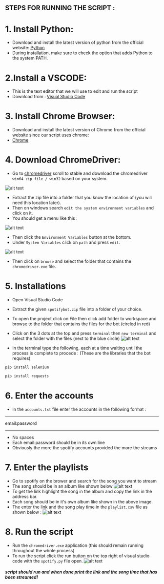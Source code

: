 ## STEPS FOR RUNNING THE SCRIPT : 

# 1. Install Python:
- Download and install the latest version of python from the official website: [Python](https://www.python.org/downloads/windows/)
- During installation, make sure to check the option that adds Python to the system PATH.

# 2.Install a VSCODE:
- This is the text editor that we will use to edit and run the script
- Download from : [Visual Studio Code](https://code.visualstudio.com/download)

# 3. Install Chrome Browser:
- Download and install the latest version of Chrome from the official website since our script uses chrome: 
- [Chrome](https://www.google.com/chrome/?brand=CHBD&brand=YTUH&gclid=CjwKCAiApuCrBhAuEiwA8VJ6JsWRQZ1zr9OxsR-MMiZe-N27lU6LRHSQy_VTu2j683PYcXyeVPD0LxoCpsQQAvD_BwE&gclsrc=aw.ds)

# 4. Download ChromeDriver:
- Go to [chromedriver](https://googlechromelabs.github.io/chrome-for-testing/) scroll to stable and download the chromedriver ``` win64 zip file / win32``` based on your system.

![alt text](./7.PNG)

- Extract the zip file into a folder that you know the location of (you will need this location later).
- Then on windows search ```edit the system environment variables``` and click on it.
- You should get a menu like this : 

![alt text](./4.PNG)

- Then click the ```Environment Variables``` button at the bottom.
- Under ```System Variables``` click on ```path``` and press ```edit```.

![alt text](./6.PNG)

- Then click on ```browse``` and select the folder that contains the ```chromedriver.exe``` file.

# 5. Installations
- Open Visual Studio Code
- Extract the given ```spotifybot.zip``` file into a folder of your choice.
- To open the project click on File then click add folder to workspace and browse to the folder that contains the files for the bot (circled in red)
- Click on the 3 dots at the top and press ```terminal``` then ```new terminal``` and select the folder with the files (next to the blue circle)
![alt text](./8.PNG)

- In the terminal type the following, each at a time waiting until the process is complete to procede :
(These are the libraries that the bot requires)

```bash
pip install selenium
```
```bash
pip install requests
```

# 6. Enter the accounts
- In the ```accounts.txt``` file enter the accounts in the following format : 

***
email:password
***
- No spaces
- Each email:password should be in its own line
- Obviously the more the spotify accounts provided the more the streams

# 7. Enter the playlists
- Go to spotify on the brower and search for the song you want to stream
- The song should be in an album like shown below
![alt text](./5.PNG)
- To get the link highlight the song in the album and copy the link in the address bar.
- Each song should be in it's own album like shown in the above image.
- The enter the link and the song play time in the ```playlist.csv``` file as shown below : 
![alt text](./9.PNG)

# 8. Run the script
- Run the ```chromedriver.exe``` application (this should remain running throughout the whole process)
- To run the script click the run button on the top right of visual studio code with the ```spotify.py``` file open.
![alt text](./10.PNG)
##### script should run and when done print the link and the song time that has been streamed!
